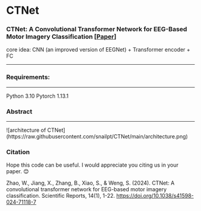 # CTNet
### CTNet: A Convolutional Transformer Network for EEG-Based Motor Imagery Classification [[Paper](https://www.nature.com/articles/s41598-024-71118-7)]
core idea: CNN (an improved version of EEGNet) + Transformer encoder + FC
<hr>

### Requirements:
<hr>
Python 3.10
Pytorch 1.13.1

### Abstract
<hr>
![architecture of CTNet](https://raw.githubusercontent.com/snailpt/CTNet/main/architecture.png)


### Citation
Hope this code can be useful. I would appreciate you citing us in your paper. 😊

Zhao, W., Jiang, X., Zhang, B., Xiao, S., & Weng, S. (2024). CTNet: A convolutional transformer network for EEG-based motor imagery classification. Scientific Reports, 14(1), 1-22. https://doi.org/10.1038/s41598-024-71118-7
